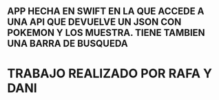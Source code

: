 ##  APP HECHA EN SWIFT EN LA QUE ACCEDE A UNA API QUE DEVUELVE UN JSON CON POKEMON Y LOS MUESTRA. TIENE TAMBIEN UNA BARRA DE BUSQUEDA

# TRABAJO REALIZADO POR RAFA Y DANI
